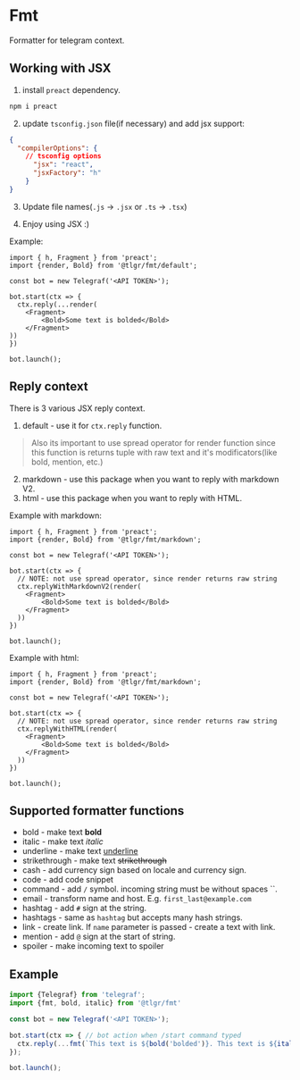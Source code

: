 # Fmt

Formatter for telegram context.

## Working with JSX

1. install `preact` dependency.

``` bash
npm i preact
```

2. update `tsconfig.json` file(if necessary)
and add jsx support:

``` json
{
  "compilerOptions": {
    // tsconfig options
      "jsx": "react",
      "jsxFactory": "h"
    }
}
```

3. Update file names(`.js` -> `.jsx` or `.ts` -> `.tsx`)

4. Enjoy using JSX :)

Example:

``` tsx
import { h, Fragment } from 'preact';
import {render, Bold} from '@tlgr/fmt/default';

const bot = new Telegraf('<API TOKEN>');

bot.start(ctx => {
  ctx.reply(...render(
    <Fragment>
        <Bold>Some text is bolded</Bold>
    </Fragment>
))
})

bot.launch();

```

## Reply context

There is 3 various JSX reply context.

1. default - use it for `ctx.reply` function.

> Also its important to use spread operator for render function since this function is returns tuple with raw text and it's modificators(like bold, mention, etc.)

2. markdown - use this package when you want to reply with markdown V2.
3. html - use this package when you want to reply with HTML.

Example with markdown:

``` tsx
import { h, Fragment } from 'preact';
import {render, Bold} from '@tlgr/fmt/markdown';

const bot = new Telegraf('<API TOKEN>');

bot.start(ctx => {
  // NOTE: not use spread operator, since render returns raw string
  ctx.replyWithMarkdownV2(render(
    <Fragment>
        <Bold>Some text is bolded</Bold>
    </Fragment>
  ))
})

bot.launch();

```


Example with html:

``` tsx
import { h, Fragment } from 'preact';
import {render, Bold} from '@tlgr/fmt/markdown';

const bot = new Telegraf('<API TOKEN>');

bot.start(ctx => {
  // NOTE: not use spread operator, since render returns raw string
  ctx.replyWithHTML(render(
    <Fragment>
        <Bold>Some text is bolded</Bold>
    </Fragment>
  ))
})

bot.launch();

```

## Supported formatter functions

- bold - make text **bold**
- italic - make text _italic_
- underline - make text <u>underline</u>
- strikethrough - make text ~~strikethrough~~
- cash - add currency sign based on locale and currency sign.
- code - add code snippet
- command - add `/` symbol. incoming string must be without spaces ``.
- email - transform name and host. E.g. `first_last@example.com`
- hashtag - add `#` sign at the string.
- hashtags - same as `hashtag` but accepts many hash strings.
- link - create link. If `name` parameter is passed - create a text with link.
- mention - add `@` sign at the start of string.
- spoiler - make incoming text to spoiler

## Example

``` js
import {Telegraf} from 'telegraf';
import {fmt, bold, italic} from '@tlgr/fmt'

const bot = new Telegraf('<API TOKEN>');

bot.start(ctx => { // bot action when /start command typed
  ctx.reply(...fmt(`This text is ${bold('bolded')}. This text is ${italic('italic')}`)); // This text is **bolded**. This text is _italic_
});

bot.launch();
```
